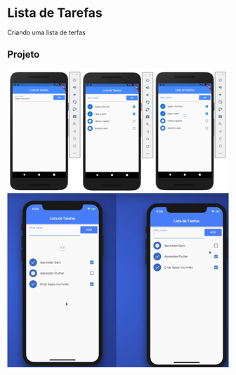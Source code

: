 # Lista de Tarefas

Criando uma lista de terfas 

## Projeto

![alt text](https://github.com/Ellissandro/flutter-lista-de-tarefas/blob/main/images/lista_tarefas.png)
![alt text](https://github.com/Ellissandro/flutter-lista-de-tarefas/blob/main/images/lista_tarefas_2.png)
